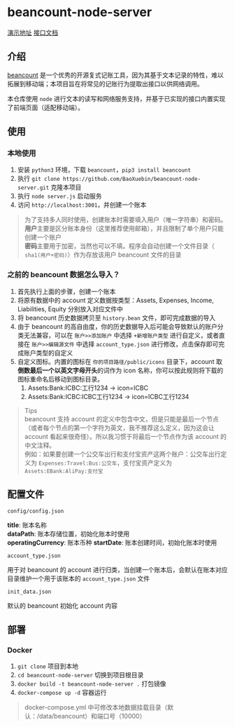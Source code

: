 # beancount-node-server

[演示地址](http://81.69.252.147:10000/)
[接口文档](https://github.com/BaoXuebin/beancount-node-server/blob/main/API.md)

## 介绍

[beancount](https://github.com/beancount/) 是一个优秀的开源复式记账工具，因为其基于文本记录的特性，难以拓展到移动端；本项目旨在将常见的记账行为提取出接口以供网络调用。

本仓库使用 `node` 进行文本的读写和网络服务支持，并基于已实现的接口内置实现了前端页面（适配移动端）。

## 使用

### 本地使用

1. 安装 `python3` 环境，下载 `beancount`，`pip3 install beancount`
2. 执行 `git clone https://github.com/BaoXuebin/beancount-node-server.git` 克隆本项目
3. 执行 `node server.js` 启动服务
4. 访问 `http://localhost:3001`，并创建一个账本

> 为了支持多人同时使用，创建账本时需要填入用户（唯一字符串）和密码。  
> **用户**主要是区分账本身份（这里推荐使用邮箱），并且限制了单个用户只能创建一个账户  
> **密码**主要用于加密，当然也可以不填。程序会自动创建一个文件目录（ `sha1(用户+密码)`）作为存放该用户 beancount 文件的目录

### 之前的 beancount 数据怎么导入？

1. 首先执行上面的步骤，创建一个账本
2. 将原有数据中的 account 定义数据按类型：Assets, Expenses, Income, Liabilities, Equity 分别放入对应文件中
3. 将 beancount 历史数据拷贝至 `history.bean` 文件，即可完成数据的导入
4. 由于 beancount 的高自由度，你的历史数据导入后可能会导致默认的账户分类无法兼容，可以在 `账户>>添加账户` 中选择 `+新增账户类型` 进行自定义，或者直接在 `账户>>编辑源文件` 中选择 `account_type.json` 进行修改，点击保存即可完成账户类型的自定义
5. 自定义图标。内置的图标在 `你的项目路径/public/icons` 目录下，account 取**倒数最后一个以英文字母开头**的词作为 icon 名称，你可以按此规则将下载的图标重命名后移动到图标目录。
    1. Assets:Bank:ICBC:工行1234 -> icon=ICBC
    2. Assets:Bank:ICBC:ICBC工行1234 -> icon=ICBC工行1234

> Tips  
> beancount 支持 account 的定义中包含中文，但是只能是最后一个节点（或者每个节点的第一个字符为英文，我不推荐这么定义，因为这会让 account 看起来很奇怪）。所以我习惯于将最后一个节点作为该 account 的中文注释。  
> 例如：如果要创建一个公交车出行和支付宝资产这两个账户：公交车出行定义为 `Expenses:Travel:Bus:公交车`，支付宝资产定义为 `Assets:EBank:AliPay:支付宝`


## 配置文件

`config/config.json`  

**title**: 账本名称  
**dataPath**: 账本存储位置，初始化账本时使用  
**operatingCurrency**: 账本币种
**startDate**: 账本创建时间，初始化账本时使用

`account_type.json`

用于对 beancount 的 account 进行归类，当创建一个账本后，会默认在账本对应目录维护一个用于该账本的 `account_type.json` 文件

`init_data.json`

默认的 beancount 初始化 account 内容

## 部署
### Docker

1. `git clone` 项目到本地
2. `cd beancount-node-server` 切换到项目根目录
3. `docker build -t beancount-node-server .` 打包镜像
4. `docker-compose up -d` 容器运行

> docker-compose.yml 中可修改本地数据挂载目录（默认：/data/beancount）和端口号（10000）